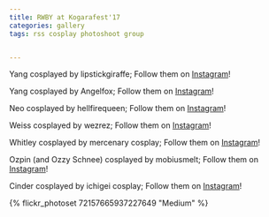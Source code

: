 ```yaml
---
title: RWBY at Kogarafest'17
categories: gallery
tags: rss cosplay photoshoot group


---
```


Yang cosplayed by lipstickgiraffe; Follow them on [Instagram](https://www.instagram.com/lipstickgiraffe)!

Yang cosplayed by Angelfox; Follow them on [Instagram](https://www.instagram.com/lovelyabyss)!

Neo cosplayed by hellfirequeen; Follow them on [Instagram](https://www.instagram.com/hellfire_queen)!

Weiss cosplayed by wezrez; Follow them on [Instagram](https://www.instagram.com/wezrez)!    

Whitley cosplayed by mercenary cosplay; Follow them on [Instagram](https://www.instagram.com/mercenaryscum)!

Ozpin (and Ozzy Schnee) cosplayed by mobiusmelt; Follow them on [Instagram](https://www.instagram.com/mobiusmelt)!

Cinder cosplayed by ichigei cosplay; Follow them on [Instagram](https://www.instagram.com/ichigeicosplay)!

{% flickr_photoset 72157665937227649 "Medium" %}